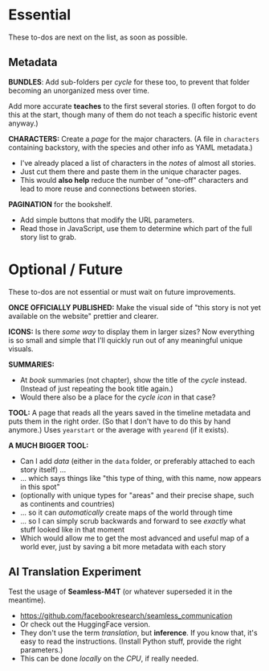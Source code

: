 # Essential

These to-dos are next on the list, as soon as possible.

## Metadata

**BUNDLES**: Add sub-folders per _cycle_ for these too, to prevent that folder becoming an unorganized mess over time.

Add more accurate **teaches** to the first several stories. (I often forgot to do this at the start, though many of them do not teach a specific historic event anyway.)

**CHARACTERS:** Create a _page_ for the major characters. (A file in `characters` containing backstory, with the species and other info as YAML metadata.)
* I've already placed a list of characters in the _notes_ of almost all stories.
* Just cut them there and paste them in the unique character pages.
* This would **also help** reduce the number of "one-off" characters and lead to more reuse and connections between stories.

**PAGINATION** for the bookshelf.
* Add simple buttons that modify the URL parameters.
* Read those in JavaScript, use them to determine which part of the full story list to grab.

# Optional / Future

These to-dos are not essential or must wait on future improvements.

**ONCE OFFICIALLY PUBLISHED:** Make the visual side of "this story is not yet available on the website" prettier and clearer.

**ICONS:** Is there _some way_ to display them in larger sizes? Now everything is so small and simple that I'll quickly run out of any meaningful unique visuals.

**SUMMARIES:** 
* At _book_ summaries (not chapter), show the title of the _cycle_ instead. (Instead of just repeating the book title again.)
* Would there also be a place for the _cycle icon_ in that case?

**TOOL:** A page that reads all the years saved in the timeline metadata and puts them in the right order. (So that I don't have to do this by hand anymore.) Uses `yearstart` or the average with `yearend` (if it exists).

**A MUCH BIGGER TOOL:**
* Can I add _data_ (either in the `data` folder, or preferably attached to each story itself) ...
* ... which says things like "this type of thing, with this name, now appears in this spot"
* (optionally with unique types for "areas" and their precise shape, such as continents and countries)
* ... so it can _automatically_ create maps of the world through time
* ... so I can simply scrub backwards and forward to see _exactly_ what stuff looked like in that moment
* Which would allow me to get the most advanced and useful map of a world ever, just by saving a bit more metadata with each story

## AI Translation Experiment

Test the usage of **Seamless-M4T** (or whatever superseded it in the meantime).

* <https://github.com/facebookresearch/seamless_communication>
* Or check out the HuggingFace version.
* They don't use the term _translation_, but **inference**. If you know that, it's easy to read the instructions. (Install Python stuff, provide the right parameters.)
* This can be done _locally_ on the _CPU_, if really needed.
